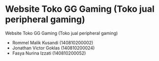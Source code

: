 # Website Toko GG Gaming (Toko jual peripheral gaming)
Website Toko GG Gaming (Toko jual peripheral gaming)
* Rommel Malik Kusandi (140810200002)
* Jonathan Victor Goklas (140810200024)
* Fasya Nurina Izzati (140810200052)
